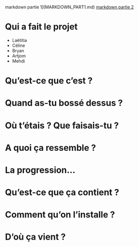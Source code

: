  markdown partie 1](MARKDOWN_PART1.md) 
[markdown partie 2](MARKDOWN_PART2.md) 
# Qui a fait le projet
* Laëtitia
* Céline
* Bryan
* Artjom
* Mehdi
# Qu’est-ce que c’est ? 

# Quand as-tu bossé dessus ?

# Où t’étais ? Que faisais-tu ?

# A quoi ça ressemble ?

# La progression…

# Qu’est-ce que ça contient ?

# Comment qu’on l’installe ? 

# D’où ça vient ? 

